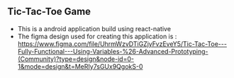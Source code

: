 ## Tic-Tac-Toe Game

- This is a android application build using react-native
- The figma design used for creating this application is : https://www.figma.com/file/UhrmWzvDTiGZjyFvzEveY5/Tic-Tac-Toe---Fully-Functional---Using-Variables-%26-Advanced-Prototyping-(Community)?type=design&node-id=0-1&mode=design&t=MeRIy7sGUx9QgokS-0
